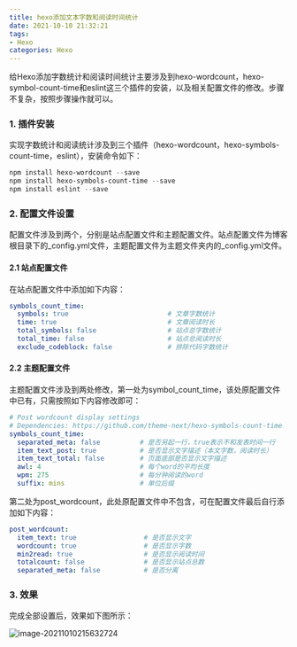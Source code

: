 ```yaml
---
title: hexo添加文本字数和阅读时间统计
date: 2021-10-10 21:32:21
tags:
- Hexo
categories: Hexo
---
```


给Hexo添加字数统计和阅读时间统计主要涉及到hexo-wordcount，hexo-symbol-count-time和eslint这三个插件的安装，以及相关配置文件的修改。步骤不复杂，按照步骤操作就可以。

<!--more-->

### 1. 插件安装

实现字数统计和阅读统计涉及到三个插件（hexo-wordcount，hexo-symbols-count-time，eslint），安装命令如下：

```powershell
npm install hexo-wordcount --save
npm install hexo-symbols-count-time --save
npm install eslint --save
```

### 2. 配置文件设置

配置文件涉及到两个，分别是站点配置文件和主题配置文件。站点配置文件为博客根目录下的_config.yml文件，主题配置文件为主题文件夹内的\_config.yml文件。

#### 2.1 站点配置文件

在站点配置文件中添加如下内容：

```yaml
symbols_count_time:
  symbols: true                         # 文章字数统计
  time: true                            # 文章阅读时长
  total_symbols: false                  # 站点总字数统计
  total_time: false                     # 站点总阅读时长
  exclude_codeblock: false              # 排除代码字数统计
```

#### 2.2 主题配置文件

主题配置文件涉及到两处修改，第一处为symbol_count_time，该处原配置文件中已有，只需按照如下内容修改即可：

```yaml
# Post wordcount display settings
# Dependencies: https://github.com/theme-next/hexo-symbols-count-time
symbols_count_time:
  separated_meta: false          # 是否另起一行，true表示不和发表时间一行
  item_text_post: true           # 是否显示文字描述（本文字数，阅读时长）
  item_text_total: false         # 页面底部是否显示文字描述
  awl: 4                         # 每个word的平均长度
  wpm: 275                       # 每分钟阅读的word
  suffix: mins                   # 单位后缀
```

第二处为post_wordcount，此处原配置文件中不包含，可在配置文件最后自行添加如下内容：

```yaml
post_wordcount:
  item_text: true                 # 是否显示文字
  wordcount: true                 # 是否显示字数
  min2read: true                  # 是否显示阅读时间
  totalcount: false               # 是否显示站点总数
  separated_meta: false           # 是否分离
```

### 3. 效果

完成全部设置后，效果如下图所示：

![image-20211010215632724](https://jxliu-picbed.oss-cn-shanghai.aliyuncs.com/img/image-20211010215632724.png)


